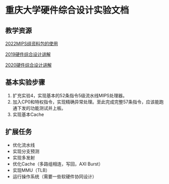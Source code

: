 # 重庆大学硬件综合设计实验文档

## 教学资源

[2022MIPS组资料包的使用](https://www.bilibili.com/video/BV19G4y1E7jj)

[2019硬件综合设计讲解](https://www.bilibili.com/video/BV1XJ411k7kR)

[2020硬件综合设计讲解](https://www.bilibili.com/video/BV1TA411x7T7)

## 基本实验步骤

1. 扩充实验4，实现基本的52条指令5级流水线MIPS处理器。
2. 加入CP0和特权指令，实现精确异常处理。至此完成完整57条指令，应该能跑通下发的功能测试并上板。
3. 实现基本Cache

## 扩展任务

- 优化流水线
- 实现分支预测
- 实现多发射
- 优化Cache（多路组相连，写回，AXI Burst）
- 实现MMU（TLB）
- 运行操作系统（需要一些软硬件协同设计）